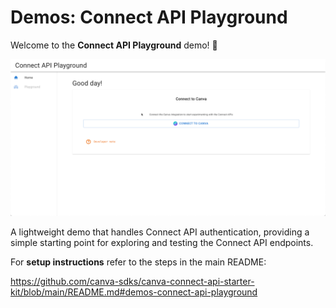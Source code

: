 # Demos: Connect API Playground

Welcome to the **Connect API Playground** demo! 🔑

![Nourish demo screenshot](../../assets/playground_demo.png)

A lightweight demo that handles Connect API authentication, providing a simple starting point for exploring and testing the Connect API endpoints.

For **setup instructions** refer to the steps in the main README:

<https://github.com/canva-sdks/canva-connect-api-starter-kit/blob/main/README.md#demos-connect-api-playground>
